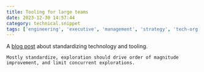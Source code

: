 ```yaml
---
title: Tooling for large teams
date: 2023-12-30 14:57:44
category: technical.snippet
tags: ['engineering', 'executive', 'management', 'strategy', 'tech-org', 'leadership', 'tooling']
---
```


A [blog post](https://lethain.com/magnitudes-of-exploration/) about standardizing technology and
tooling.

`Mostly standardize, exploration should drive order of magnitude improvement, and limit concurrent
explorations.`
